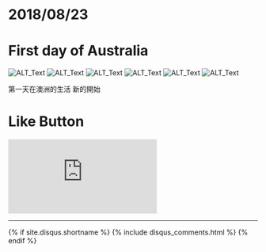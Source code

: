 # 2018/08/23
# First day of Australia

![ALT_Text](https://s9443112.github.io/github_blog/2018/2018-08-23/IMG_1413.JPG)
![ALT_Text](https://s9443112.github.io/github_blog/2018/2018-08-23/IMG_1414.JPG)
![ALT_Text](https://s9443112.github.io/github_blog/2018/2018-08-23/IMG_1415.JPG)
![ALT_Text](https://s9443112.github.io/github_blog/2018/2018-08-23/IMG_1416.JPG)
![ALT_Text](https://s9443112.github.io/github_blog/2018/2018-08-23/IMG_1417.JPG)
![ALT_Text](https://s9443112.github.io/github_blog/2018/2018-08-23/IMG_1418.JPG)

第一天在澳洲的生活
新的開始



# Like Button

<iframe class="lc-margin-top-64 lc-margin-bottom-32 lc-mobile" data-v-b66e9a5a="" frameborder="0" src="https://button.like.co/in/embed/s9443112/button"> </iframe>

* * *

{% if site.disqus.shortname %}
  {% include disqus_comments.html %}
{% endif %}